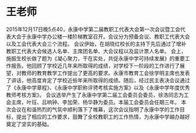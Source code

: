 # 王老师

2015年12月17日晚5点40，永康中学第二届教职工代表大会第一次会议暨工会代表大会于永康中学办公楼一楼阶梯教室召开。会议分为预备会议、教职工代表大会以及工会代表大会三个流程。
会议伊始，在胡晓红校长的主持下先后通过了增补教职工代表大会候选人名单、主席团名单、大会议程以及监计票人名单。
会上，施振生校长做了题为《凝心聚力，干在实处，共促永康中学可持续发展》的重要工作报告。他回顾了学校近几年来所取得的成绩，对学校下一阶段的工作进行了展望，对教师的教育教学工作提出了更高的要求。永康市教育工会徐学明主席也发表了讲话，他高度肯定了学校近些年来所取得的成绩。随后，经过民主表决会议通过了《永康中学章程》、《永康中学职称评骋考核实施方案》以及《永康中学年度优秀教师考核方案》。
会议选举产生了永康中学第二届工会委员会委员，徐浩同志为工会主席，叶珏、吕响钟、李加荣、杨华静为委员。本届工会委员会任期三年。
本次会议在和谐热烈的气氛中顺利落下了帷幕，这次会议指明了永康中学的工作目标，提出了相应的工作要求，鼓舞了全校教职工的工作热情，为永康中学越办越好奠定了坚实的基础。
